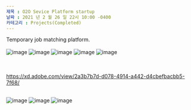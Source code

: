 ```yaml
---
제목 : O2O Sevice Platform startup
날짜 : 2021 년 2 월 26 일 22시 10:00 -0400 
카테고리 : Projects(Completed)
---
```

 Temporary job matching platform. 
 <br><br>
 ![image](https://user-images.githubusercontent.com/69250097/135613495-2c419d4f-ceb3-48bf-ae74-7b55ccf02edf.png)
![image](https://user-images.githubusercontent.com/69250097/135613564-595c96b4-22d2-4c4c-b09c-331d459e70ed.png)
![image](https://user-images.githubusercontent.com/69250097/135613633-4fb96588-d774-4bb8-a59e-bb47c63b87de.png)
![image](https://user-images.githubusercontent.com/69250097/135613680-15487a1a-4199-40aa-97ae-d0e5b7da25dc.png)
![image](https://user-images.githubusercontent.com/69250097/135613740-c60174d4-69dc-4cd5-82ec-1dd4605b7b40.png)

<br><br>
https://xd.adobe.com/view/2a3b7b7d-d078-4914-a442-d4cbefbacbb5-7f68/
<br><br>

![image](https://user-images.githubusercontent.com/69250097/135613859-868a0641-f4c9-48a7-bc28-fce34ad67250.png)
![image](https://user-images.githubusercontent.com/69250097/135613960-4c14fc94-e474-4001-8f2a-5b6d3d4be3d2.png)
![image](https://user-images.githubusercontent.com/69250097/135614331-5d0d9474-d24c-41d2-8f05-8c254a7f28d1.png)
